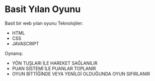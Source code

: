 # Basit Yılan Oyunu
Basit bir web yılan oyunu
Teknolojiler:
 - HTML
 - CSS
 - JAVASCRIPT
   
Oynanış:
 - YÖN TUŞLARI İLE HAREKET SAĞLANILIR
 - PUAN SİSTEMİ İLE PUANLAR TOPLANIR
 - OYUN BİTTİĞİNDE VEYA YENİLGİ OLDUĞUNDA OYUN SIFIRLANIR
